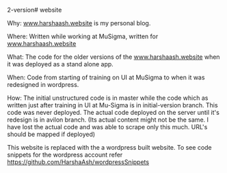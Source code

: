 2-version# website

Why: www.harshaash.website is my personal blog.

Where: Written while working at MuSigma, written for www.harshaash.website

What: The code for the older versions of the www.harshaash.website when it was deployed as a stand alone app.

When: Code from starting of training on UI at MuSigma to when it was redesigned in wordpress.

How: The initial unstructured code is in master while the code which as written just after training in UI at Mu-Sigma is in initial-version branch. This code was never deployed.
The actual code deployed on the server until it's redesign is in avilon branch. (Its actual content might not be the same. I have lost the actual code and was able to scrape only this much. URL's should be mapped if deployed)

This website is replaced with the a wordpress built website. To see code snippets for the wordpress account refer https://github.com/HarshaAsh/wordpressSnippets
